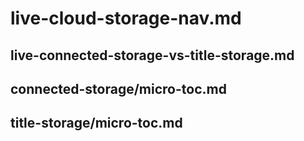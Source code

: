 # live-cloud-storage-nav.md

## live-connected-storage-vs-title-storage.md

## connected-storage/micro-toc.md

## title-storage/micro-toc.md
